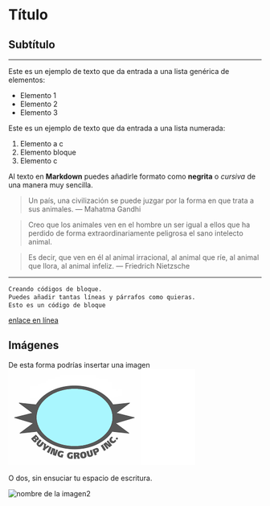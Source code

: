 # Título
## Subtítulo

---
Este es un ejemplo de texto que da entrada a una lista genérica de elementos:

- Elemento 1
- Elemento 2
- Elemento 3

Este es un ejemplo de texto que da entrada a una lista numerada:

1. Elemento a c
2. Elemento bloque
3. Elemento c

Al texto en **Markdown** puedes añadirle formato como **negrita** o *cursiva* de una manera muy sencilla.

> Un país, una civilización se puede juzgar por la forma en que trata a sus animales.  — Mahatma Gandhi

> Creo que los animales ven en el hombre un ser igual a ellos que ha perdido de forma extraordinariamente peligrosa el sano intelecto animal.

> Es decir, que ven en él al animal irracional, al animal que ríe, al animal que llora, al animal infeliz. — Friedrich Nietzsche

  
---
~~~
Creando códigos de bloque.
Puedes añadir tantas líneas y párrafos como quieras.  
Esto es un código de bloque
~~~

[enlace en línea](http://www.limni.net)

## Imágenes

De esta forma podrías insertar una imagen
![nombre de la imagen][img1]

O dos, sin ensuciar tu espacio de escritura.
  
![nombre de la imagen2][img2] 

[img1]: images/invie.png "Título alternativo" 
[img2]: http://www.google.com.au/images/nav_logo2.png "Título alternativo"